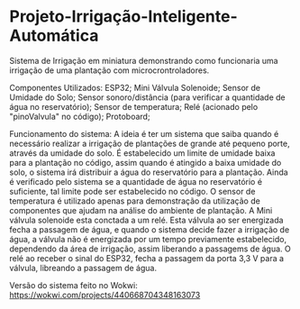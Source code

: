 # Projeto-Irrigação-Inteligente-Automática
Sistema de Irrigação em miniatura demonstrando como funcionaria uma irrigação de uma plantação com microcrontroladores.

Componentes Utilizados:
  ESP32;
  Mini Válvula Solenoide;
  Sensor de Umidade do Solo;
  Sensor sonoro/distância (para verificar a quantidade de água no reservatório);
  Sensor de temperatura;
  Relé (acionado pelo "pinoValvula" no código);
  Protoboard;

Funcionamento do sistema:
  A ideia é ter um sistema que saiba quando é necessário realizar a irrigação de plantações de grande até pequeno porte, através da umidade do solo. É estabelecido um limite de umidade baixa para a plantação no código, assim quando é atingido a baixa umidade do solo, o sistema irá distribuir a água do reservatório para a plantação. Ainda é verificado pelo sistema se a quantidade de água no reservatório é suficiente, tal limite pode ser estabelecido no código. O sensor de temperatura é utilizado apenas para demonstração da utilização de componentes que ajudam na análise do ambiente de plantação.
  A Mini válvula solenoide esta conctada a um relé. Esta válvula ao ser energizada fecha a passagem de água, e quando o sistema decide fazer a irrigação de água, a válvula não é energizada por um tempo previamente estabelecido, dependendo da área de irrigação, assim liberando a passagems de água. O relé ao receber o sinal do ESP32, fecha a passagem da porta 3,3 V para a válvula, libreando a passagem de água.


Versão do sistema feito no Wokwi: https://wokwi.com/projects/440668704348163073


